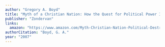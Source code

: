 ```yaml
---
author: "Gregory A. Boyd"
title: "Myth of a Christian Nation: How the Quest for Political Power Is Destroying the Church"
publisher: "Zondervan"
links:
  amazon: "https://www.amazon.com/Myth-Christian-Nation-Political-Destroying/dp/0310267315"
authorCitation: "Boyd, G. A."
year: "2007"
---
```

